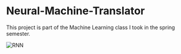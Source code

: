 # Neural-Machine-Translator

This project is part of the Machine Learning class I took in the spring semester.

![RNN](images/rnn.png)
